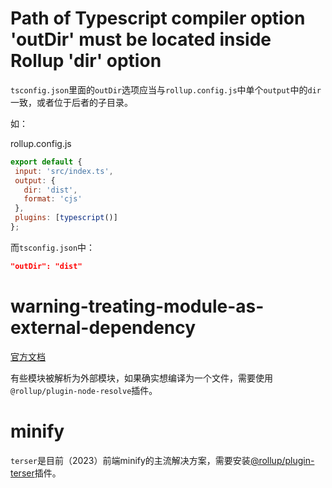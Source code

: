  # Path of Typescript compiler option 'outDir' must be located inside Rollup 'dir' option
 `tsconfig.json`里面的`outDir`选项应当与`rollup.config.js`中单个`output`中的`dir`一致，或者位于后者的子目录。

 如：

 rollup.config.js
 ```js
export default {
  input: 'src/index.ts',
  output: {
    dir: 'dist',
    format: 'cjs'
  },
  plugins: [typescript()]
};
```
而`tsconfig.json`中：
```json
"outDir": "dist"
```

# warning-treating-module-as-external-dependency
[官方文档](https://rollupjs.org/troubleshooting/#warning-treating-module-as-external-dependency)

有些模块被解析为外部模块，如果确实想编译为一个文件，需要使用`@rollup/plugin-node-resolve`插件。

# minify
`terser`是目前（2023）前端minify的主流解决方案，需要安装[@rollup/plugin-terser](https://www.npmjs.com/package/@rollup/plugin-terser)插件。